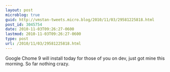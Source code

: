 ```yaml
---
layout: post
microblog: true
guid: http://vmstan-tweets.micro.blog/2010/11/03/29581225818.html
post_id: 3045754
date: 2010-11-03T09:26:27-0600
lastmod: 2010-11-03T09:26:27-0600
type: post
url: /2010/11/03/29581225818.html
---
```

Google Chome 9 will install today for those of you on dev, just got mine this morning. So far nothing crazy.
